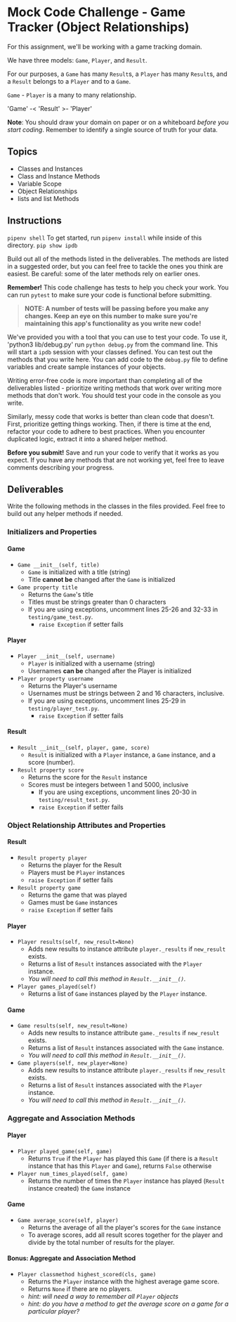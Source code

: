# Mock Code Challenge - Game Tracker (Object Relationships)

For this assignment, we'll be working with a game tracking domain.

We have three models: `Game`, `Player`, and `Result`.

For our purposes, a `Game` has many `Result`s, a `Player` has many
`Result`s, and a `Result` belongs to a `Player` and to a `Game`.

`Game` - `Player` is a many to many relationship.

'Game' -< 'Result' >- 'Player'

**Note**: You should draw your domain on paper or on a whiteboard _before you
start coding_. Remember to identify a single source of truth for your data.

## Topics

- Classes and Instances
- Class and Instance Methods
- Variable Scope
- Object Relationships
- lists and list Methods

## Instructions
`pipenv shell`
To get started, run `pipenv install` while inside of this directory.
`pip show ipdb`

Build out all of the methods listed in the deliverables. The methods are listed
in a suggested order, but you can feel free to tackle the ones you think are
easiest. Be careful: some of the later methods rely on earlier ones.

**Remember!** This code challenge has tests to help you check your work. You
can run `pytest` to make sure your code is functional before submitting.

> **NOTE: A number of tests will be passing before you make any changes. Keep an
> eye on this number to make sure you're maintaining this app's functionality as
> you write new code!**

We've provided you with a tool that you can use to test your code. To use it,
'python3 lib/debug.py'
run `python debug.py` from the command line. This will start a `ipdb` session
with your classes defined. You can test out the methods that you write here. You
can add code to the `debug.py` file to define variables and create sample
instances of your objects.

Writing error-free code is more important than completing all of the
deliverables listed - prioritize writing methods that work over writing more
methods that don't work. You should test your code in the console as you write.

Similarly, messy code that works is better than clean code that doesn't. First,
prioritize getting things working. Then, if there is time at the end, refactor
your code to adhere to best practices. When you encounter duplicated logic,
extract it into a shared helper method.

**Before you submit!** Save and run your code to verify that it works as you
expect. If you have any methods that are not working yet, feel free to leave
comments describing your progress.

## Deliverables

Write the following methods in the classes in the files provided. Feel free to
build out any helper methods if needed.

### Initializers and Properties

#### Game

- `Game __init__(self, title)`
  - `Game` is initialized with a title (string)
  - Title **cannot be** changed after the `Game` is initialized
- `Game property title`
  - Returns the `Game`'s title
  - Titles must be strings greater than 0 characters
  - If you are using exceptions, uncomment lines 25-26 and 32-33 in
    `testing/game_test.py`.
    - `raise Exception` if setter fails

#### Player

- `Player __init__(self, username)`
  - `Player` is initialized with a username (string)
  - Usernames **can be** changed after the Player is initialized
- `Player property username`
  - Returns the Player's username
  - Usernames must be strings between 2 and 16 characters,
    inclusive.
  - If you are using exceptions, uncomment lines 25-29 in
    `testing/player_test.py`.
    - `raise Exception` if setter fails

#### Result

- `Result __init__(self, player, game, score)`
  - `Result` is initialized with a `Player` instance, a `Game` instance, and a
    score (number).
- `Result property score`
  - Returns the score for the `Result` instance
  - Scores must be integers between 1 and 5000, inclusive
    - If you are using exceptions, uncomment lines 20-30 in
    `testing/result_test.py`.
    - `raise Exception` if setter fails

### Object Relationship Attributes and Properties

#### Result

- `Result property player`
  - Returns the player for the Result
  - Players must be `Player` instances
  - `raise Exception` if setter fails
- `Result property game`
  - Returns the game that was played
  - Games must be `Game` instances
  - `raise Exception` if setter fails

#### Player

- `Player results(self, new_result=None)`
  - Adds new results to instance attribute `player._results` if `new_result`
    exists.
  - Returns a list of `Result` instances associated with the `Player` instance.
  - _You will need to call this method in `Result.__init__()`._
- `Player games_played(self)`
  - Returns a list of `Game` instances played by the `Player` instance.

#### Game

- `Game results(self, new_result=None)`
  - Adds new results to instance attribute `game._results` if `new_result`
    exists.
  - Returns a list of `Result` instances associated with the `Game` instance.
  - _You will need to call this method in `Result.__init__()`._
- `Game players(self, new_player=None)`
  - Adds new results to instance attribute `player._results` if `new_result`
    exists.
  - Returns a list of `Result` instances associated with the `Player` instance.
  - _You will need to call this method in `Result.__init__()`._

### Aggregate and Association Methods

#### Player

- `Player played_game(self, game)`
  - Returns `True` if the `Player` has played this `Game` (if there is a
    `Result` instance that has this `Player` and `Game`), returns `False`
    otherwise
- `Player num_times_played(self, game)`
  - Returns the number of times the `Player` instance has played (`Result`
    instance created) the `Game` instance

#### Game

- `Game average_score(self, player)`
  - Returns the average of all the player's scores for the `Game` instance
  - To average scores, add all result scores together for the player and divide
    by the total number of results for the player.

#### Bonus: Aggregate and Association Method

- `Player classmethod highest_scored(cls, game)`
  - Returns the `Player` instance with the highest average game score.
  - Returns `None` if there are no players.
  - _hint: will need a way to remember all `Player` objects_
  - _hint: do you have a method to get the average score on a game for a
    particular player?_
